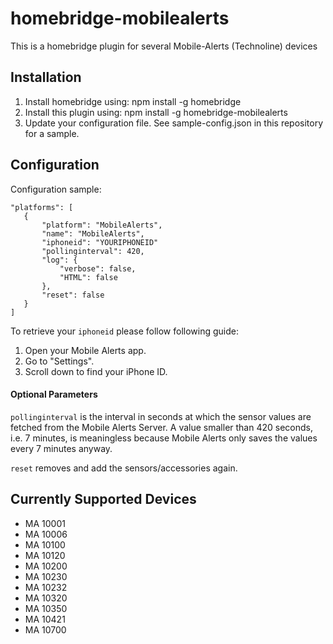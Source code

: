 # homebridge-mobilealerts 

This is a homebridge plugin for several Mobile-Alerts (Technoline) devices

## Installation
1. Install homebridge using: npm install -g homebridge
2. Install this plugin using: npm install -g homebridge-mobilealerts
3. Update your configuration file. See sample-config.json in this repository for a sample. 

## Configuration
Configuration sample:

 ```
"platforms": [
    {
        "platform": "MobileAlerts",
        "name": "MobileAlerts",
        "iphoneid": "YOURIPHONEID"
        "pollinginterval": 420,
        "log": {
            "verbose": false,
            "HTML": false
        },
        "reset": false
    }
]
```

To retrieve your `iphoneid` please follow following guide:
1. Open your Mobile Alerts app.
2. Go to "Settings".
3. Scroll down to find your iPhone ID. 

#### Optional Parameters

`pollinginterval` is the interval in seconds at which the sensor values are fetched from the Mobile Alerts Server. A value smaller than 420 seconds, i.e. 7 minutes, is meaningless because Mobile Alerts only saves the values every 7 minutes anyway.

`reset` removes and add the sensors/accessories again.


## Currently Supported Devices
- MA 10001
- MA 10006
- MA 10100
- MA 10120
- MA 10200
- MA 10230
- MA 10232
- MA 10320
- MA 10350
- MA 10421
- MA 10700
